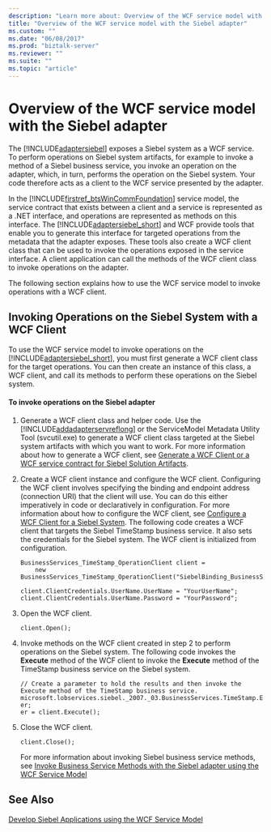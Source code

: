 ```yaml
---
description: "Learn more about: Overview of the WCF service model with the Siebel adapter"
title: "Overview of the WCF service model with the Siebel adapter"
ms.custom: ""
ms.date: "06/08/2017"
ms.prod: "biztalk-server"
ms.reviewer: ""
ms.suite: ""
ms.topic: "article"
---
```

# Overview of the WCF service model with the Siebel adapter
The [!INCLUDE[adaptersiebel](../../includes/adaptersiebel-md.md)] exposes a Siebel system as a WCF service. To perform operations on Siebel system artifacts, for example to invoke a method of a Siebel business service, you invoke an operation on the adapter, which, in turn, performs the operation on the Siebel system. Your code therefore acts as a client to the WCF service presented by the adapter.  
  
 In the [!INCLUDE[firstref_btsWinCommFoundation](../../includes/firstref-btswincommfoundation-md.md)] service model, the service contract that exists between a client and a service is represented as a .NET interface, and operations are represented as methods on this interface. The [!INCLUDE[adaptersiebel_short](../../includes/adaptersiebel-short-md.md)] and WCF provide tools that enable you to generate this interface for targeted operations from the metadata that the adapter exposes. These tools also create a WCF client class that can be used to invoke the operations exposed in the service interface. A client application can call the methods of the WCF client class to invoke operations on the adapter.  
  
 The following section explains how to use the WCF service model to invoke operations with a WCF client.  
  
## Invoking Operations on the Siebel System with a WCF Client  
 To use the WCF service model to invoke operations on the [!INCLUDE[adaptersiebel_short](../../includes/adaptersiebel-short-md.md)], you must first generate a WCF client class for the target operations. You can then create an instance of this class, a WCF client, and call its methods to perform these operations on the Siebel system.  
  
#### To invoke operations on the Siebel adapter  
  
1. Generate a WCF client class and helper code. Use the [!INCLUDE[addadapterservreflong](../../includes/addadapterservreflong-md.md)] or the ServiceModel Metadata Utility Tool (svcutil.exe) to generate a WCF client class targeted at the Siebel system artifacts with which you want to work. For more information about how to generate a WCF client, see [Generate a WCF Client or a WCF service contract for Siebel Solution Artifacts](../../adapters-and-accelerators/adapter-siebel/generate-a-wcf-client-or-a-wcf-service-contract-for-siebel-solution-artifacts.md).  
  
2. Create a WCF client instance and configure the WCF client. Configuring the WCF client involves specifying the binding and endpoint address (connection URI) that the client will use. You can do this either imperatively in code or declaratively in configuration. For more information about how to configure the WCF client, see [Configure a WCF Client for a Siebel System](../../adapters-and-accelerators/adapter-siebel/configure-a-wcf-client-for-a-siebel-system.md). The following code creates a WCF client that targets the Siebel TimeStamp business service. It also sets the credentials for the Siebel system. The WCF client is initialized from configuration.  
  
   ```  
   BusinessServices_TimeStamp_OperationClient client =  
       new BusinessServices_TimeStamp_OperationClient("SiebelBinding_BusinessServices_TimeStamp_Operation");  
  
   client.ClientCredentials.UserName.UserName = "YourUserName";  
   client.ClientCredentials.UserName.Password = "YourPassword";  
   ```  
  
3. Open the WCF client.  
  
   ```  
   client.Open();  
   ```  
  
4. Invoke methods on the WCF client created in step 2 to perform operations on the Siebel system. The following code invokes the **Execute** method of the WCF client to invoke the **Execute** method of the TimeStamp business service on the Siebel system.  
  
   ```  
   // Create a parameter to hold the results and then invoke the Execute method of the TimeStamp business service.  
   microsoft.lobservices.siebel._2007._03.BusinessServices.TimeStamp.ExecuteResponseRecord er;  
   er = client.Execute();  
   ```  
  
5. Close the WCF client.  
  
   ```  
   client.Close();  
   ```  
  
   For more information about invoking Siebel business service methods, see [Invoke Business Service Methods with the Siebel adapter using the WCF Service Model](../../adapters-and-accelerators/adapter-siebel/run-business-service-methods-with-the-siebel-adapter-using-a-wcf-service.md) 
  
## See Also  
 [Develop Siebel Applications using the WCF Service Model](../../adapters-and-accelerators/adapter-siebel/develop-siebel-applications-using-the-wcf-service-model.md)
